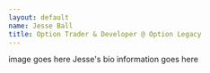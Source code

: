 ```yaml
---
layout: default
name: Jesse Ball
title: Option Trader & Developer @ Option Legacy
---
```

image goes here
Jesse's bio information goes here

